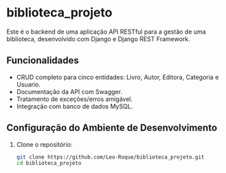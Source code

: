 # biblioteca_projeto

Este é o backend de uma aplicação API RESTful para a gestão de uma biblioteca, desenvolvido com Django e Django REST Framework.

## Funcionalidades

- CRUD completo para cinco entidades: Livro, Autor, Editora, Categoria e Usuario.
- Documentação da API com Swagger.
- Tratamento de exceções/erros amigável.
- Integração com banco de dados MySQL.

## Configuração do Ambiente de Desenvolvimento

1. Clone o repositório:
   ```sh
   git clone https://github.com/Leo-Roque/biblioteca_projeto.git
   cd biblioteca_projeto

